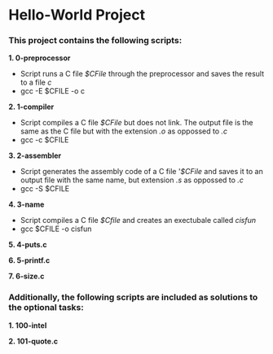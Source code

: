 # Hello-World Project  
### This project contains the following scripts:    
**1. 0-preprocessor**  
* Script runs a C file *$CFile* through the preprocessor and saves the result to a file *c*  
* gcc -E $CFILE -o c  
  
**2. 1-compiler**  
* Script compiles a C file *$CFile* but does not link. The output file is the same as the C file but with the extension *.o* as oppossed to *.c*  
* gcc -c $CFILE
  
**3. 2-assembler**  
* Script generates the assembly code of a C file '*$CFile* and saves it to an output file with the same name, but extension *.s* as oppossed to *.c*  
* gcc -S $CFILE  
  
**4. 3-name**  
* Script compiles a C file *$Cfile* and creates an exectubale called *cisfun*    
* gcc $CFILE -o cisfun
  
**5. 4-puts.c**  
  
**6. 5-printf.c** 
  
**7. 6-size.c**  
  
### Additionally, the following scripts are included as solutions to the optional tasks:  
**1. 100-intel**  
  
**2. 101-quote.c**
